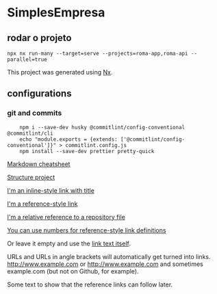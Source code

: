 # SimplesEmpresa

## rodar o projeto

```
npx nx run-many --target=serve --projects=roma-app,roma-api --parallel=true
```

This project was generated using [Nx](https://nx.dev).

## configurations

### git and commits

```
    npm i --save-dev husky @commitlint/config-conventional @commitlint/cli
    echo "module.exports = {extends: ['@commitlint/config-conventional']}" > commitlint.config.js
    npm install --save-dev prettier pretty-quick
```

[Markdown cheatsheet](https://github.com/adam-p/markdown-here/wiki/Markdown-Cheatsheet)

[Structure project](https://gist.github.com/trungk18/7ef8766cafc05bc8fd87be22de6c5b12)

[I'm an inline-style link with title](https://www.google.com "Google's Homepage")

[I'm a reference-style link][arbitrary case-insensitive reference text]

[I'm a relative reference to a repository file](../blob/master/LICENSE)

[You can use numbers for reference-style link definitions][1]

Or leave it empty and use the [link text itself].

URLs and URLs in angle brackets will automatically get turned into links.
http://www.example.com or <http://www.example.com> and sometimes
example.com (but not on Github, for example).

Some text to show that the reference links can follow later.

[arbitrary case-insensitive reference text]: https://www.mozilla.org
[1]: http://slashdot.org
[link text itself]: http://www.reddit.com
